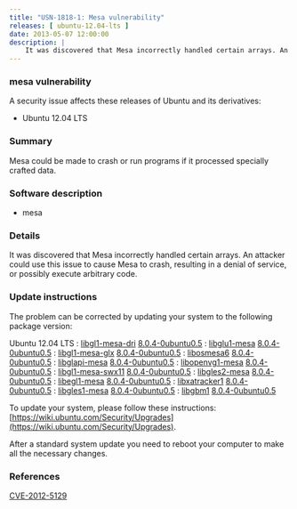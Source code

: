 ```yaml
---
title: "USN-1818-1: Mesa vulnerability"
releases: [ ubuntu-12.04-lts ]
date: 2013-05-07 12:00:00
description: |
    It was discovered that Mesa incorrectly handled certain arrays. An attacker could use this issue to cause Mesa to crash, resulting in a denial of service, or possibly execute arbitrary code. 
--- 
```

 
### mesa vulnerability

A security issue affects these releases of Ubuntu and its derivatives:

* Ubuntu 12.04 LTS

### Summary

Mesa could be made to crash or run programs if it processed specially crafted data.

### Software description

* mesa 

### Details

It was discovered that Mesa incorrectly handled certain arrays. An attacker could use this issue to cause Mesa to crash, resulting in a denial of service, or possibly execute arbitrary code. 

### Update instructions

The problem can be corrected by updating your system to the following package version:

Ubuntu 12.04 LTS
 : [libgl1-mesa-dri](https://launchpad.net/ubuntu/+source/mesa) <span> [8.0.4-0ubuntu0.5](https://launchpad.net/ubuntu/+source/mesa/8.0.4-0ubuntu0.5) </span> 
 : [libglu1-mesa](https://launchpad.net/ubuntu/+source/mesa) <span> [8.0.4-0ubuntu0.5](https://launchpad.net/ubuntu/+source/mesa/8.0.4-0ubuntu0.5) </span> 
 : [libgl1-mesa-glx](https://launchpad.net/ubuntu/+source/mesa) <span> [8.0.4-0ubuntu0.5](https://launchpad.net/ubuntu/+source/mesa/8.0.4-0ubuntu0.5) </span> 
 : [libosmesa6](https://launchpad.net/ubuntu/+source/mesa) <span> [8.0.4-0ubuntu0.5](https://launchpad.net/ubuntu/+source/mesa/8.0.4-0ubuntu0.5) </span> 
 : [libglapi-mesa](https://launchpad.net/ubuntu/+source/mesa) <span> [8.0.4-0ubuntu0.5](https://launchpad.net/ubuntu/+source/mesa/8.0.4-0ubuntu0.5) </span> 
 : [libopenvg1-mesa](https://launchpad.net/ubuntu/+source/mesa) <span> [8.0.4-0ubuntu0.5](https://launchpad.net/ubuntu/+source/mesa/8.0.4-0ubuntu0.5) </span> 
 : [libgl1-mesa-swx11](https://launchpad.net/ubuntu/+source/mesa) <span> [8.0.4-0ubuntu0.5](https://launchpad.net/ubuntu/+source/mesa/8.0.4-0ubuntu0.5) </span> 
 : [libgles2-mesa](https://launchpad.net/ubuntu/+source/mesa) <span> [8.0.4-0ubuntu0.5](https://launchpad.net/ubuntu/+source/mesa/8.0.4-0ubuntu0.5) </span> 
 : [libegl1-mesa](https://launchpad.net/ubuntu/+source/mesa) <span> [8.0.4-0ubuntu0.5](https://launchpad.net/ubuntu/+source/mesa/8.0.4-0ubuntu0.5) </span> 
 : [libxatracker1](https://launchpad.net/ubuntu/+source/mesa) <span> [8.0.4-0ubuntu0.5](https://launchpad.net/ubuntu/+source/mesa/8.0.4-0ubuntu0.5) </span> 
 : [libgles1-mesa](https://launchpad.net/ubuntu/+source/mesa) <span> [8.0.4-0ubuntu0.5](https://launchpad.net/ubuntu/+source/mesa/8.0.4-0ubuntu0.5) </span> 
 : [libgbm1](https://launchpad.net/ubuntu/+source/mesa) <span> [8.0.4-0ubuntu0.5](https://launchpad.net/ubuntu/+source/mesa/8.0.4-0ubuntu0.5) </span> 

To update your system, please follow these instructions: [https://wiki.ubuntu.com/Security/Upgrades](https://wiki.ubuntu.com/Security/Upgrades).

After a standard system update you need to reboot your computer to make all the necessary changes. 

### References

 [CVE-2012-5129](http://people.ubuntu.com/~ubuntu-security/cve/CVE-2012-5129)
 
